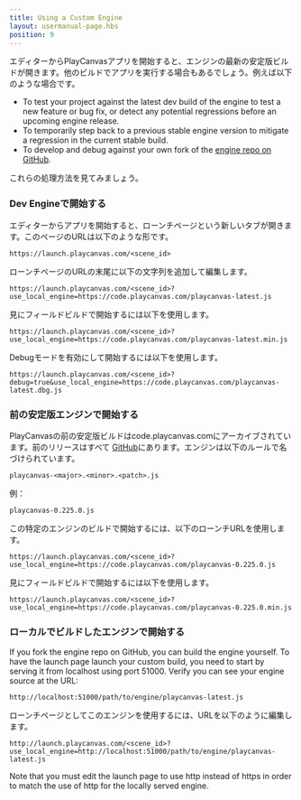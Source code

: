 ```yaml
---
title: Using a Custom Engine
layout: usermanual-page.hbs
position: 9
---
```


エディターからPlayCanvasアプリを開始すると、エンジンの最新の安定版ビルドが開きます。他のビルドでアプリを実行する場合もあるでしょう。例えば以下のような場合です。

* To test your project against the latest dev build of the engine to test a new feature or bug fix, or detect any potential regressions before an upcoming engine release.
* To temporarily step back to a previous stable engine version to mitigate a regression in the current stable build.
* To develop and debug against your own fork of the [engine repo on GitHub][1].

これらの処理方法を見てみましょう。

### Dev Engineで開始する

エディターからアプリを開始すると、ローンチページという新しいタブが開きます。このページのURLは以下のような形です。

    https://launch.playcanvas.com/<scene_id>

ローンチページのURLの末尾に以下の文字列を追加して編集します。

    https://launch.playcanvas.com/<scene_id>?use_local_engine=https://code.playcanvas.com/playcanvas-latest.js

見にフィールドビルドで開始するには以下を使用します。

    https://launch.playcanvas.com/<scene_id>?use_local_engine=https://code.playcanvas.com/playcanvas-latest.min.js

Debugモードを有効にして開始するには以下を使用します。

    https://launch.playcanvas.com/<scene_id>?debug=true&use_local_engine=https://code.playcanvas.com/playcanvas-latest.dbg.js

### 前の安定版エンジンで開始する

PlayCanvasの前の安定版ビルドはcode.playcanvas.comにアーカイブされています。前のリリースはすべて [GitHub][2]にあります。エンジンは以下のルールで名づけられています。

    playcanvas-<major>.<minor>.<patch>.js

例：

    playcanvas-0.225.0.js

この特定のエンジンのビルドで開始するには、以下のローンチURLを使用します。

    https://launch.playcanvas.com/<scene_id>?use_local_engine=https://code.playcanvas.com/playcanvas-0.225.0.js

見にフィールドビルドで開始するには以下を使用します。

    https://launch.playcanvas.com/<scene_id>?use_local_engine=https://code.playcanvas.com/playcanvas-0.225.0.min.js

### ローカルでビルドしたエンジンで開始する

If you fork the engine repo on GitHub, you can build the engine yourself. To have the launch page launch your custom build, you need to start by serving it from localhost using port 51000. Verify you can see your engine source at the URL:

    http://localhost:51000/path/to/engine/playcanvas-latest.js

ローンチページとしてこのエンジンを使用するには、URLを以下のように編集します。

    http://launch.playcanvas.com/<scene_id>?use_local_engine=http://localhost:51000/path/to/engine/playcanvas-latest.js

Note that you must edit the launch page to use http instead of https in order to match the use of http for the locally served engine.

[1]: https://github.com/playcanvas/engine
[2]: https://github.com/playcanvas/engine/releases

